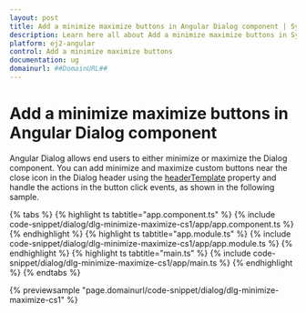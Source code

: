 ```yaml
---
layout: post
title: Add a minimize maximize buttons in Angular Dialog component | Syncfusion
description: Learn here all about Add a minimize maximize buttons in Syncfusion Angular Dialog component of Syncfusion Essential JS 2 and more.
platform: ej2-angular
control: Add a minimize maximize buttons 
documentation: ug
domainurl: ##DomainURL##
---
```


# Add a minimize maximize buttons in Angular Dialog component

Angular Dialog allows end users to either minimize or maximize the Dialog component. You can add minimize and maximize custom buttons near the close icon in the Dialog header using the [headerTemplate](https://ej2.syncfusion.com/angular/documentation/api/dialog/#headertemplate) property and handle the actions in the button click events, as shown in the following sample.

{% tabs %}
{% highlight ts tabtitle="app.component.ts" %}
{% include code-snippet/dialog/dlg-minimize-maximize-cs1/app/app.component.ts %}
{% endhighlight %}
{% highlight ts tabtitle="app.module.ts" %}
{% include code-snippet/dialog/dlg-minimize-maximize-cs1/app/app.module.ts %}
{% endhighlight %}
{% highlight ts tabtitle="main.ts" %}
{% include code-snippet/dialog/dlg-minimize-maximize-cs1/app/main.ts %}
{% endhighlight %}
{% endtabs %}
  
{% previewsample "page.domainurl/code-snippet/dialog/dlg-minimize-maximize-cs1" %}